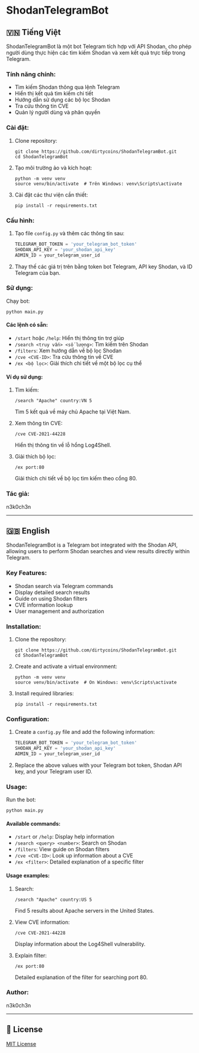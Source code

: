 # ShodanTelegramBot

## 🇻🇳 Tiếng Việt

ShodanTelegramBot là một bot Telegram tích hợp với API Shodan, cho phép người dùng thực hiện các tìm kiếm Shodan và xem kết quả trực tiếp trong Telegram.

### Tính năng chính:
- Tìm kiếm Shodan thông qua lệnh Telegram
- Hiển thị kết quả tìm kiếm chi tiết
- Hướng dẫn sử dụng các bộ lọc Shodan
- Tra cứu thông tin CVE
- Quản lý người dùng và phân quyền

### Cài đặt:
1. Clone repository:
   ```
   git clone https://github.com/dirtycoins/ShodanTelegramBot.git
   cd ShodanTelegramBot
   ```
2. Tạo môi trường ảo và kích hoạt:
   ```
   python -m venv venv
   source venv/bin/activate  # Trên Windows: venv\Scripts\activate
   ```
3. Cài đặt các thư viện cần thiết:
   ```
   pip install -r requirements.txt
   ```

### Cấu hình:
1. Tạo file `config.py` và thêm các thông tin sau:
   ```python
   TELEGRAM_BOT_TOKEN = 'your_telegram_bot_token'
   SHODAN_API_KEY = 'your_shodan_api_key'
   ADMIN_ID = your_telegram_user_id
   ```
2. Thay thế các giá trị trên bằng token bot Telegram, API key Shodan, và ID Telegram của bạn.

### Sử dụng:
Chạy bot:
```
python main.py
```

#### Các lệnh có sẵn:
- `/start` hoặc `/help`: Hiển thị thông tin trợ giúp
- `/search <truy vấn> <số lượng>`: Tìm kiếm trên Shodan
- `/filters`: Xem hướng dẫn về bộ lọc Shodan
- `/cve <CVE-ID>`: Tra cứu thông tin về CVE
- `/ex <bộ lọc>`: Giải thích chi tiết về một bộ lọc cụ thể

#### Ví dụ sử dụng:
1. Tìm kiếm:
   ```
   /search "Apache" country:VN 5
   ```
   Tìm 5 kết quả về máy chủ Apache tại Việt Nam.

2. Xem thông tin CVE:
   ```
   /cve CVE-2021-44228
   ```
   Hiển thị thông tin về lỗ hổng Log4Shell.

3. Giải thích bộ lọc:
   ```
   /ex port:80
   ```
   Giải thích chi tiết về bộ lọc tìm kiếm theo cổng 80.

### Tác giả:
n3k0ch3n

---

## 🇬🇧 English

ShodanTelegramBot is a Telegram bot integrated with the Shodan API, allowing users to perform Shodan searches and view results directly within Telegram.

### Key Features:
- Shodan search via Telegram commands
- Display detailed search results
- Guide on using Shodan filters
- CVE information lookup
- User management and authorization

### Installation:
1. Clone the repository:
   ```
   git clone https://github.com/dirtycoins/ShodanTelegramBot.git
   cd ShodanTelegramBot
   ```
2. Create and activate a virtual environment:
   ```
   python -m venv venv
   source venv/bin/activate  # On Windows: venv\Scripts\activate
   ```
3. Install required libraries:
   ```
   pip install -r requirements.txt
   ```

### Configuration:
1. Create a `config.py` file and add the following information:
   ```python
   TELEGRAM_BOT_TOKEN = 'your_telegram_bot_token'
   SHODAN_API_KEY = 'your_shodan_api_key'
   ADMIN_ID = your_telegram_user_id
   ```
2. Replace the above values with your Telegram bot token, Shodan API key, and your Telegram user ID.

### Usage:
Run the bot:
```
python main.py
```

#### Available commands:
- `/start` or `/help`: Display help information
- `/search <query> <number>`: Search on Shodan
- `/filters`: View guide on Shodan filters
- `/cve <CVE-ID>`: Look up information about a CVE
- `/ex <filter>`: Detailed explanation of a specific filter

#### Usage examples:
1. Search:
   ```
   /search "Apache" country:US 5
   ```
   Find 5 results about Apache servers in the United States.

2. View CVE information:
   ```
   /cve CVE-2021-44228
   ```
   Display information about the Log4Shell vulnerability.

3. Explain filter:
   ```
   /ex port:80
   ```
   Detailed explanation of the filter for searching port 80.

### Author:
n3k0ch3n

---

## 📝 License

[MIT License](LICENSE)
